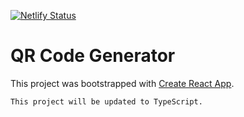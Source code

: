 [![Netlify Status](https://api.netlify.com/api/v1/badges/1497de10-afd3-43ee-b008-726c6ea9ebf2/deploy-status)](https://app.netlify.com/sites/qrcodereactjs/deploys)

# QR Code Generator
This project was bootstrapped with [Create React App](https://github.com/facebook/create-react-app).

`This project will be updated to TypeScript.`
